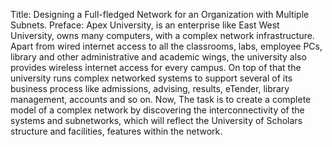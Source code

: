Title: 
Designing a Full-fledged Network for an Organization with Multiple Subnets. 
Preface:
Apex University, is an enterprise like East West University, owns many computers, 
with a complex network infrastructure. Apart from wired internet access to all the 
classrooms, labs, employee PCs, library and other administrative and academic 
wings, the university also provides wireless internet access for every campus. On 
top of that the university runs complex networked systems to support several of its 
business process like admissions, advising, results, eTender, library management, 
accounts and so on. 
Now, The task is to create a complete model of a complex network by discovering 
the interconnectivity of the systems and subnetworks, which will reflect the 
University of Scholars structure and facilities, features within the network.
